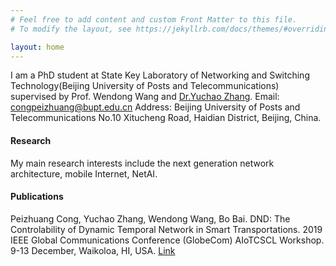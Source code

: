 ```yaml
---
# Feel free to add content and custom Front Matter to this file.
# To modify the layout, see https://jekyllrb.com/docs/themes/#overriding-theme-defaults

layout: home
---
```

I am a PhD student at State Key Laboratory of Networking and Switching Technology(Beijing University of Posts and Telecommunications) supervised by Prof. Wendong Wang and [Dr.Yuchao Zhang](http://yuchaozhang.weebly.com/).
Email: congpeizhuang@bupt.edu.cn
Address: Beijing University of Posts and Telecommunications No.10 Xitucheng Road, Haidian District, Beijing, China.

#### Research
My main research interests include the next generation network architecture, mobile Internet, NetAI.

#### Publications
Peizhuang Cong, Yuchao Zhang, Wendong Wang, Bo Bai. DND: The Controlability of Dynamic Temporal Network in Smart Transportations. 2019 IEEE Global Communications Conference (GlobeCom) AIoTCSCL Workshop. 9-13 December, Waikoloa, HI, USA. [Link](https://ieeexplore.ieee.org/abstract/document/9024562)
